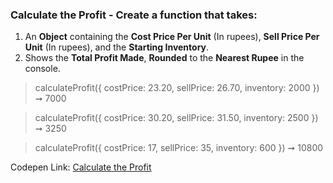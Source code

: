 ### Calculate the Profit - Create a function that takes: 

1. An **Object** containing the **Cost Price Per Unit** (In rupees), **Sell Price Per Unit** (In rupees), and the **Starting Inventory**.
1. Shows the **Total Profit Made**, **Rounded** to the **Nearest Rupee** in the console.

> calculateProfit({
    costPrice: 23.20,
    sellPrice: 26.70,
    inventory: 2000
}) ➞ 7000 

> calculateProfit({
    costPrice: 30.20,
    sellPrice: 31.50,
    inventory: 2500
}) ➞ 3250

> calculateProfit({
    costPrice: 17,
    sellPrice: 35,
    inventory: 600
}) ➞ 10800

Codepen Link: [Calculate the Profit](https://codepen.io/naveencoder/pen/XWWmdgR?editors=0012)